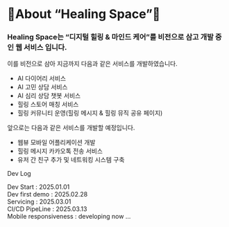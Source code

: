# 🌿About “Healing Space”🌿

### Healing Space는 “디지털 힐링 & 마인드 케어”를 비전으로 삼고 개발 중인 웹 서비스 입니다.

이를 비전으로 삼아 지금까지 다음과 같은 서비스를 개발하였습니다.

- AI 다이어리 서비스
- AI 고민 상담 서비스
- AI 심리 상담 챗봇 서비스
- 힐링 스토어 매칭 서비스
- 힐링 커뮤니티 운영(힐링 메시지 & 힐링 뮤직 공유 페이지)

앞으로는 다음과 같은 서비스를 개발할 예정입니다. 

- 웹뷰 모바일 어플리케이션 개발
- 힐링 메시지 카카오톡 전송 서비스
- 유저 간 친구 추가 및 네트워킹 시스템 구축


Dev Log  

Dev Start : 2025.01.01  
Dev first demo : 2025.02.28  
Servicing : 2025.03.01  
CI/CD PipeLine : 2025.03.13   
Mobile responsiveness : developing now ... 


